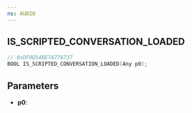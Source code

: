```yaml
---
ns: AUDIO
---
```

## IS_SCRIPTED_CONVERSATION_LOADED

```c
// 0xDF0D54BE7A776737
BOOL IS_SCRIPTED_CONVERSATION_LOADED(Any p0);
```

## Parameters
* **p0**:
